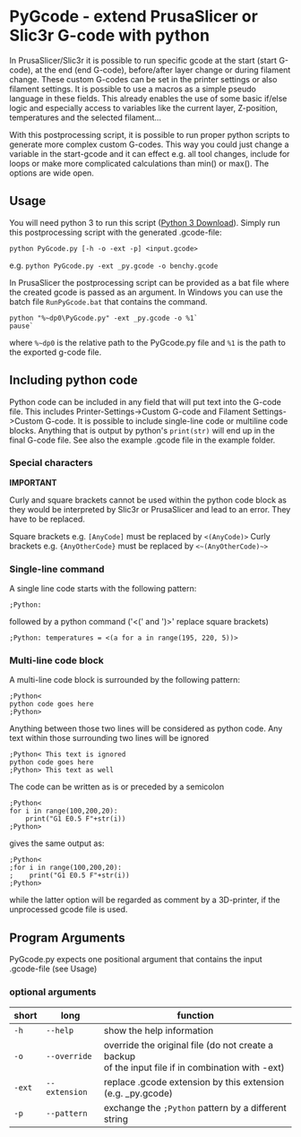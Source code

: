 

# PyGcode - extend PrusaSlicer or Slic3r G-code with python

In PrusaSlicer/Slic3r it is possible to run specific gcode at the start (start G-code), at the end (end G-code), before/after layer change or during filament change. These custom G-codes can be set in the printer settings or also filament settings. It is possible to use a macros as a simple pseudo language in these fields. This already enables the use of some basic if/else logic and especially access to variables like the current layer, Z-position, temperatures and the selected filament...

With this postprocessing script, it is possible to run proper python scripts to generate more complex custom G-codes. This way you could just change a variable in the start-gcode and it can effect e.g. all tool changes, include for loops or make more complicated calculations than min() or max(). The options are wide open.

## Usage

You will need python 3 to run this script ([Python 3 Download](https://www.python.org/downloads/)). Simply run this postprocessing script with the generated .gcode-file:

`python PyGcode.py [-h -o -ext -p] <input.gcode>`

e.g.
`python PyGcode.py -ext _py.gcode -o benchy.gcode`

In PrusaSlicer the postprocessing script can be provided as a bat file where the created gcode is passed as an argument. In Windows you can use the batch file `RunPyGcode.bat` that contains the command.

    python "%~dp0\PyGcode.py" -ext _py.gcode -o %1`
    pause`

where `%~dp0` is the relative path to the PyGcode.py file and  `%1` is the path to the exported g-code file.

## Including python code

Python code can be included in any field that will put text into the G-code file. This includes Printer-Settings->Custom G-code and Filament Settings->Custom G-code.
It is possible to include single-line code or multiline code blocks. Anything that is output by python's `print(str)` will end up in the final G-code file. See also the example .gcode file in the example folder.

### Special characters 

**IMPORTANT**

Curly and square brackets cannot be used within the python code block as they would be interpreted by Slic3r or PrusaSlicer and lead to an error. They have to be replaced.

Square brackets e.g. ```[AnyCode]``` must be replaced by ```<(AnyCode)>```
Curly brackets e.g. ```{AnyOtherCode}``` must be replaced by ```<~(AnyOtherCode)~>```

### Single-line command

A single line code starts with the following pattern:

    ;Python:

followed by a python command ('<(' and ')>' replace square brackets)

	;Python: temperatures = <(a for a in range(195, 220, 5))>

### Multi-line code block

A multi-line code block is surrounded by the following pattern:

	;Python<
	python code goes here
	;Python>

Anything between those two lines will be considered as python code. Any text within those surrounding two lines will be ignored

	;Python< This text is ignored
	python code goes here
	;Python> This text as well

The code can be written as is or preceded by a semicolon
	
	;Python<
	for i in range(100,200,20):
	    print("G1 E0.5 F"+str(i))
	;Python>

gives the same output as:

    ;Python<
    ;for i in range(100,200,20):
    ;    print("G1 E0.5 F"+str(i))
    ;Python>
while the latter option will be regarded as comment by a 3D-printer, if the unprocessed gcode file is used.

## Program Arguments

PyGcode.py expects one positional argument that contains the input .gcode-file (see Usage)

### optional arguments
| short | long | function |
|--|--|--|
| `-h` | `--help` | show the help information |
| `-o` | <nobr>`--override`</nobr> | override the original file (do not create a backup<br> of the input file if in combination with -ext) |
| `-ext` | <nobr>`--extension`</nobr> | replace .gcode extension by this extension <br>(e.g. _py.gcode) |
| `-p` | `--pattern` | exchange the `;Python` pattern by a different string |
